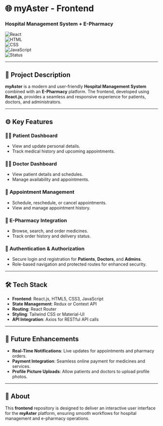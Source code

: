 
# 🌐 **myAster - Frontend**  
### **Hospital Management System + E-Pharmacy**  

![React](https://img.shields.io/badge/React-Frontend-blue)  
![HTML](https://img.shields.io/badge/HTML-Markup-orange)  
![CSS](https://img.shields.io/badge/CSS-Styling-blue)  
![JavaScript](https://img.shields.io/badge/JavaScript-Logic-yellow)  
![Status](https://img.shields.io/badge/Status-Active-brightgreen)  

---

## **📖 Project Description**  

**myAster** is a modern and user-friendly **Hospital Management System** combined with an **E-Pharmacy** platform. The frontend, developed using **React.js**, provides a seamless and responsive experience for patients, doctors, and administrators.  

---

## **⚙️ Key Features**  

### 🧑‍⚕️ **Patient Dashboard**  
- View and update personal details.  
- Track medical history and upcoming appointments.  

### 👨‍⚕️ **Doctor Dashboard**  
- View patient details and schedules.  
- Manage availability and appointments.  

### 📅 **Appointment Management**  
- Schedule, reschedule, or cancel appointments.  
- View and manage appointment history.  

### 💊 **E-Pharmacy Integration**  
- Browse, search, and order medicines.  
- Track order history and delivery status.  

### 🔐 **Authentication & Authorization**  
- Secure login and registration for **Patients**, **Doctors**, and **Admins**.  
- Role-based navigation and protected routes for enhanced security.  

---

## **🛠️ Tech Stack**  

- **Frontend**: React.js, HTML5, CSS3, JavaScript  
- **State Management**: Redux or Context API  
- **Routing**: React Router  
- **Styling**: Tailwind CSS or Material-UI  
- **API Integration**: Axios for RESTful API calls  

---

## **🚀 Future Enhancements**  

- **Real-Time Notifications**: Live updates for appointments and pharmacy orders.  
- **Payment Integration**: Seamless online payment for medicines and services.  
- **Profile Picture Uploads**: Allow patients and doctors to upload profile photos.  

---

## **📌 About**  

This **frontend** repository is designed to deliver an interactive user interface for the **myAster** platform, ensuring smooth workflows for hospital management and e-pharmacy operations.  

